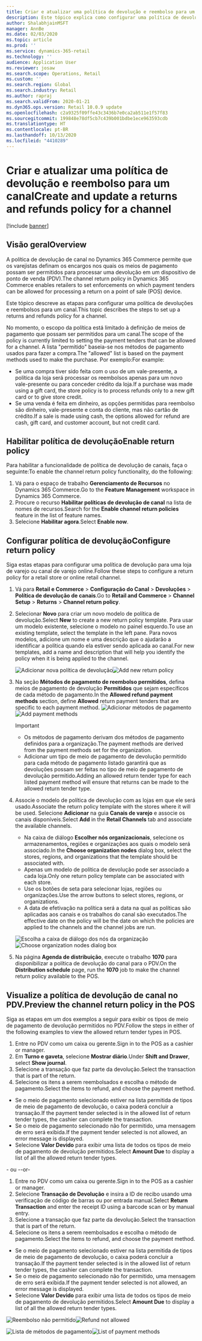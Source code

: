```yaml
---
title: Criar e atualizar uma política de devolução e reembolso para um canal
description: Este tópico explica como configurar uma política de devoluções e reembolsos para um canal.
author: ShalabhjainMSFT
manager: AnnBe
ms.date: 02/03/2020
ms.topic: article
ms.prod: ''
ms.service: dynamics-365-retail
ms.technology: ''
audience: Application User
ms.reviewer: josaw
ms.search.scope: Operations, Retail
ms.custom: ''
ms.search.region: Global
ms.search.industry: Retail
ms.author: rapraj
ms.search.validFrom: 2020-01-21
ms.dyn365.ops.version: Retail 10.0.9 update
ms.openlocfilehash: c2a9325f09ffe43c3436b7e0ca2ab511e1f57f83
ms.sourcegitcommit: 199848e78df5cb7c439b001bdbe1ece963593cdb
ms.translationtype: HT
ms.contentlocale: pt-BR
ms.lasthandoff: 10/13/2020
ms.locfileid: "4410289"
---
```

# <a name="create-and-update-a-returns-and-refunds-policy-for-a-channel"></a><span data-ttu-id="35da3-103">Criar e atualizar uma política de devolução e reembolso para um canal</span><span class="sxs-lookup"><span data-stu-id="35da3-103">Create and update a returns and refunds policy for a channel</span></span>

[!include [banner](includes/banner.md)]

## <a name="overview"></a><span data-ttu-id="35da3-104">Visão geral</span><span class="sxs-lookup"><span data-stu-id="35da3-104">Overview</span></span>

<span data-ttu-id="35da3-105">A política de devolução de canal no Dynamics 365 Commerce permite que os varejistas definam os encargos nos quais os meios de pagamento possam ser permitidos para processar uma devolução em um dispositivo de ponto de venda (PDV).</span><span class="sxs-lookup"><span data-stu-id="35da3-105">The channel return policy in Dynamics 365 Commerce enables retailers to set enforcements on which payment tenders can be allowed for processing a return on a point of sale (POS) device.</span></span>  

<span data-ttu-id="35da3-106">Este tópico descreve as etapas para configurar uma política de devoluções e reembolsos para um canal.</span><span class="sxs-lookup"><span data-stu-id="35da3-106">This topic describes the steps to set up a returns and refunds policy for a channel.</span></span>

<span data-ttu-id="35da3-107">No momento, o escopo da política está limitado à definição de meios de pagamento que possam ser permitidos para um canal.</span><span class="sxs-lookup"><span data-stu-id="35da3-107">The scope of the policy is currently limited to setting the payment tenders that can be allowed for a channel.</span></span> <span data-ttu-id="35da3-108">A lista "permitido" baseia-se nos métodos de pagamento usados para fazer a compra.</span><span class="sxs-lookup"><span data-stu-id="35da3-108">The "allowed" list is based on the payment methods used to make the purchase.</span></span> <span data-ttu-id="35da3-109">Por exemplo:</span><span class="sxs-lookup"><span data-stu-id="35da3-109">For example:</span></span>

- <span data-ttu-id="35da3-110">Se uma compra tiver sido feita com o uso de um vale-presente, a política da loja será processar os reembolsos apenas para um novo vale-presente ou para conceder crédito da loja.</span><span class="sxs-lookup"><span data-stu-id="35da3-110">If a purchase was made using a gift card, the store policy is to process refunds only to a new gift card or to give store credit.</span></span> 
- <span data-ttu-id="35da3-111">Se uma venda é feita em dinheiro, as opções permitidas para reembolso são dinheiro, vale-presente e conta do cliente, mas não cartão de crédito.</span><span class="sxs-lookup"><span data-stu-id="35da3-111">If a sale is made using cash, the options allowed for refund are cash, gift card, and customer account, but not credit card.</span></span> 


## <a name="enable-return-policy"></a><span data-ttu-id="35da3-112">Habilitar política de devolução</span><span class="sxs-lookup"><span data-stu-id="35da3-112">Enable return policy</span></span>

<span data-ttu-id="35da3-113">Para habilitar a funcionalidade de política de devolução de canais, faça o seguinte:</span><span class="sxs-lookup"><span data-stu-id="35da3-113">To enable the channel return policy functionality, do the following:</span></span>

1. <span data-ttu-id="35da3-114">Vá para o espaço de trabalho **Gerenciamento de Recursos** no Dynamics 365 Commerce.</span><span class="sxs-lookup"><span data-stu-id="35da3-114">Go to the **Feature Management** workspace in Dynamics 365 Commerce.</span></span>
2. <span data-ttu-id="35da3-115">Procure o recurso **Habilitar políticas de devolução de canal** na lista de nomes de recursos.</span><span class="sxs-lookup"><span data-stu-id="35da3-115">Search for the **Enable channel return policies** feature in the list of feature names.</span></span>
3. <span data-ttu-id="35da3-116">Selecione **Habilitar agora**.</span><span class="sxs-lookup"><span data-stu-id="35da3-116">Select **Enable now**.</span></span> 

## <a name="configure-return-policy"></a><span data-ttu-id="35da3-117">Configurar política de devolução</span><span class="sxs-lookup"><span data-stu-id="35da3-117">Configure return policy</span></span>

<span data-ttu-id="35da3-118">Siga estas etapas para configurar uma política de devolução para uma loja de varejo ou canal de varejo online.</span><span class="sxs-lookup"><span data-stu-id="35da3-118">Follow these steps to configure a return policy for a retail store or online retail channel.</span></span>

1. <span data-ttu-id="35da3-119">Vá para **Retail e Commerce** \> **Configuração do Canal** \> **Devoluções** \> **Política de devolução de canais**.</span><span class="sxs-lookup"><span data-stu-id="35da3-119">Go to **Retail and Commerce** \> **Channel Setup** \> **Returns** \> **Channel return policy**.</span></span>

2. <span data-ttu-id="35da3-120">Selecionar **Novo** para criar um novo modelo de política de devolução.</span><span class="sxs-lookup"><span data-stu-id="35da3-120">Select **New** to create a new return policy template.</span></span> <span data-ttu-id="35da3-121">Para usar um modelo existente, selecione o modelo no painel esquerdo.</span><span class="sxs-lookup"><span data-stu-id="35da3-121">To use an existing template, select the template in the left pane.</span></span> <span data-ttu-id="35da3-122">Para novos modelos, adicione um nome e uma descrição que o ajudarão a identificar a política quando ela estiver sendo aplicada ao canal.</span><span class="sxs-lookup"><span data-stu-id="35da3-122">For new templates, add a name and description that will help you identify the policy when it is being applied to the channel.</span></span>

   <span data-ttu-id="35da3-123">![Adicionar nova política de devolução](media/Return-policy-page1.png "Adicionar nova política de devolução")</span><span class="sxs-lookup"><span data-stu-id="35da3-123">![Add new return policy](media/Return-policy-page1.png "Add new return rolicy")</span></span>
     
   
3. <span data-ttu-id="35da3-124">Na seção **Métodos de pagamento de reembolso permitidos**, defina meios de pagamento de devolução **Permitidos** que sejam específicos de cada método de pagamento.</span><span class="sxs-lookup"><span data-stu-id="35da3-124">In the **Allowed refund payment methods** section, define **Allowed** return payment tenders that are specific to each payment method.</span></span>
   <span data-ttu-id="35da3-125">![Adicionar métodos de pagamento](media/Return-policy-page2.PNG "Definir métodos de pagamento permitidos por tipo de pagamento")</span><span class="sxs-lookup"><span data-stu-id="35da3-125">![Add payment methods](media/Return-policy-page2.PNG "Set allowed payment methods per payment type")</span></span>
   
    > [!IMPORTANT]
    > - <span data-ttu-id="35da3-126">Os métodos de pagamento derivam dos métodos de pagamento definidos para a organização.</span><span class="sxs-lookup"><span data-stu-id="35da3-126">The payment methods are derived from the payment methods set for the organization.</span></span>
    > - <span data-ttu-id="35da3-127">Adicionar um tipo de meio de pagamento de devolução permitido para cada método de pagamento listado garantirá que as devoluções possam ser feitas no tipo de meio de pagamento de devolução permitido.</span><span class="sxs-lookup"><span data-stu-id="35da3-127">Adding an allowed return tender type for each listed payment method will ensure that returns can be made to the allowed return tender type.</span></span>
    
4. <span data-ttu-id="35da3-128">Associe o modelo de política de devolução com as lojas em que ele será usado.</span><span class="sxs-lookup"><span data-stu-id="35da3-128">Associate the return policy template with the stores where it will be used.</span></span> <span data-ttu-id="35da3-129">Selecione **Adicionar** na guia **Canais de varejo** e associe os canais disponíveis.</span><span class="sxs-lookup"><span data-stu-id="35da3-129">Select **Add** in the **Retail Channels** tab and associate the available channels.</span></span> 

    - <span data-ttu-id="35da3-130">Na caixa de diálogo **Escolher nós organizacionais**, selecione os armazenamentos, regiões e organizações aos quais o modelo será associado.</span><span class="sxs-lookup"><span data-stu-id="35da3-130">In the **Choose organization nodes** dialog box, select the stores, regions, and organizations that the template should be associated with.</span></span>
    - <span data-ttu-id="35da3-131">Apenas um modelo de política de devolução pode ser associado a cada loja.</span><span class="sxs-lookup"><span data-stu-id="35da3-131">Only one return policy template can be associated with each store.</span></span>
    - <span data-ttu-id="35da3-132">Use os botões de seta para selecionar lojas, regiões ou organizações.</span><span class="sxs-lookup"><span data-stu-id="35da3-132">Use the arrow buttons to select stores, regions, or organizations.</span></span>
    - <span data-ttu-id="35da3-133">A data de efetivação na política será a data na qual as políticas são aplicadas aos canais e os trabalhos do canal são executados.</span><span class="sxs-lookup"><span data-stu-id="35da3-133">The effective date on the policy will be the date on which the policies are applied to the channels and the channel jobs are run.</span></span> 

    <span data-ttu-id="35da3-134">![Escolha a caixa de diálogo dos nós da organização](media/Return-policy-page3.PNG "Escolha a caixa de diálogo dos nós da organização")</span><span class="sxs-lookup"><span data-stu-id="35da3-134">![Choose organization nodes dialog box](media/Return-policy-page3.PNG "Choose organization nodes dialog box")</span></span>

5. <span data-ttu-id="35da3-135">Na página **Agenda de distribuição**, execute o trabalho **1070** para disponibilizar a política de devolução do canal para o PDV.</span><span class="sxs-lookup"><span data-stu-id="35da3-135">On the **Distribution schedule** page, run the **1070** job to make the channel return policy available to the POS.</span></span>

## <a name="preview-the-channel-return-policy-in-the-pos"></a><span data-ttu-id="35da3-136">Visualize a política de devolução de canal no PDV.</span><span class="sxs-lookup"><span data-stu-id="35da3-136">Preview the channel return policy in the POS</span></span>

<span data-ttu-id="35da3-137">Siga as etapas em um dos exemplos a seguir para exibir os tipos de meio de pagamento de devolução permitidos no PDV.</span><span class="sxs-lookup"><span data-stu-id="35da3-137">Follow the steps in either of the following examples to view the allowed return tender types in POS.</span></span>

1. <span data-ttu-id="35da3-138">Entre no PDV como um caixa ou gerente.</span><span class="sxs-lookup"><span data-stu-id="35da3-138">Sign in to the POS as a cashier or manager.</span></span>
2. <span data-ttu-id="35da3-139">Em **Turno e gaveta**, selecione **Mostrar diário**.</span><span class="sxs-lookup"><span data-stu-id="35da3-139">Under **Shift and Drawer**, select **Show journal**.</span></span>
3. <span data-ttu-id="35da3-140">Selecione a transação que faz parte da devolução.</span><span class="sxs-lookup"><span data-stu-id="35da3-140">Select the transaction that is part of the return.</span></span> 
4. <span data-ttu-id="35da3-141">Selecione os itens a serem reembolsados e escolha o método de pagamento.</span><span class="sxs-lookup"><span data-stu-id="35da3-141">Select the items to refund, and choose the payment method.</span></span>  
- <span data-ttu-id="35da3-142">Se o meio de pagamento selecionado estiver na lista permitida de tipos de meio de pagamento de devolução, o caixa poderá concluir a transação.</span><span class="sxs-lookup"><span data-stu-id="35da3-142">If the payment tender selected is in the allowed list of return tender types, the cashier can complete the transaction.</span></span>
- <span data-ttu-id="35da3-143">Se o meio de pagamento selecionado não for permitido, uma mensagem de erro será exibida.</span><span class="sxs-lookup"><span data-stu-id="35da3-143">If the payment tender selected is not allowed, an error message is displayed.</span></span>
- <span data-ttu-id="35da3-144">Selecione **Valor Devido** para exibir uma lista de todos os tipos de meio de pagamento de devolução permitidos.</span><span class="sxs-lookup"><span data-stu-id="35da3-144">Select **Amount Due** to display a list of all the allowed return tender types.</span></span>

<span data-ttu-id="35da3-145">- ou -</span><span class="sxs-lookup"><span data-stu-id="35da3-145">-or-</span></span>

1. <span data-ttu-id="35da3-146">Entre no PDV como um caixa ou gerente.</span><span class="sxs-lookup"><span data-stu-id="35da3-146">Sign in to the POS as a cashier or manager.</span></span>
2. <span data-ttu-id="35da3-147">Selecione **Transação de Devolução** e insira a ID de recibo usando uma verificação de código de barras ou por entrada manual.</span><span class="sxs-lookup"><span data-stu-id="35da3-147">Select **Return Transaction** and enter the receipt ID using a barcode scan or by manual entry.</span></span> 
3. <span data-ttu-id="35da3-148">Selecione a transação que faz parte da devolução.</span><span class="sxs-lookup"><span data-stu-id="35da3-148">Select the transaction that is part of the return.</span></span> 
4. <span data-ttu-id="35da3-149">Selecione os itens a serem reembolsados e escolha o método de pagamento.</span><span class="sxs-lookup"><span data-stu-id="35da3-149">Select the items to refund, and choose the payment method.</span></span>  
- <span data-ttu-id="35da3-150">Se o meio de pagamento selecionado estiver na lista permitida de tipos de meio de pagamento de devolução, o caixa poderá concluir a transação.</span><span class="sxs-lookup"><span data-stu-id="35da3-150">If the payment tender selected is in the allowed list of return tender types, the cashier can complete the transaction.</span></span>
- <span data-ttu-id="35da3-151">Se o meio de pagamento selecionado não for permitido, uma mensagem de erro será exibida.</span><span class="sxs-lookup"><span data-stu-id="35da3-151">If the payment tender selected is not allowed, an error message is displayed.</span></span>
- <span data-ttu-id="35da3-152">Selecione **Valor Devido** para exibir uma lista de todos os tipos de meio de pagamento de devolução permitidos.</span><span class="sxs-lookup"><span data-stu-id="35da3-152">Select **Amount Due** to display a list of all the allowed return tender types.</span></span>

<span data-ttu-id="35da3-153">![Reembolso não permitido](media/Return-policy-page6.png "Tipo de reembolso não permitido")</span><span class="sxs-lookup"><span data-stu-id="35da3-153">![Refund not allowed](media/Return-policy-page6.png "Refund type not allowed")</span></span>



<span data-ttu-id="35da3-154">![Lista de métodos de pagamento](media/Return-policy-page5.PNG "Tipos de reembolso não permitidos")</span><span class="sxs-lookup"><span data-stu-id="35da3-154">![List of payment methods](media/Return-policy-page5.PNG "Refund types allowed")</span></span>
